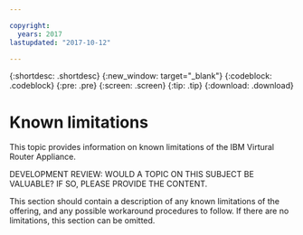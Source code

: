 ```yaml
---

copyright:
  years: 2017
lastupdated: "2017-10-12"

---
```


{:shortdesc: .shortdesc}
{:new_window: target="_blank"}
{:codeblock: .codeblock}
{:pre: .pre}
{:screen: .screen}
{:tip: .tip}
{:download: .download}

# Known limitations
This topic provides information on known limitations of the IBM Virtural Router Appliance.

DEVELOPMENT REVIEW: WOULD A TOPIC ON THIS SUBJECT BE VALUABLE? IF SO, PLEASE PROVIDE THE CONTENT.

This section should contain a description of any known limitations of the offering, and any possible workaround procedures to follow. If there are no limitations, this section can be omitted.

